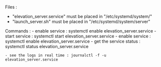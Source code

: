 

Files :
- "elevation_server.service" must be placed in "/etc/systemd/system/"
- "launch_server.sh" must be placed in "/etc/systemd/system/server"

Commands :
	- enable service : systemctl enable elevation_server.service
	- start service : systemctl start elevation_server.service
	- enable service : systemctl enable elevation_server.service
	- get the service status : systemctl status elevation_server.service

	- see the logs in real time : journalctl -f -u elevation_server.service

